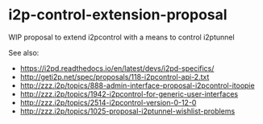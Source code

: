 # i2p-control-extension-proposal

WIP proposal to extend i2pcontrol with a means to control i2ptunnel

See also:

  * https://i2pd.readthedocs.io/en/latest/devs/i2pd-specifics/
  * http://geti2p.net/spec/proposals/118-i2pcontrol-api-2.txt
  * http://zzz.i2p/topics/888-admin-interface-proposal-i2pcontrol-itoopie
  * http://zzz.i2p/topics/1942-i2pcontrol-for-generic-user-interfaces
  * http://zzz.i2p/topics/2514-i2pcontrol-version-0-12-0
  * http://zzz.i2p/topics/1025-proposal-i2ptunnel-wishlist-problems